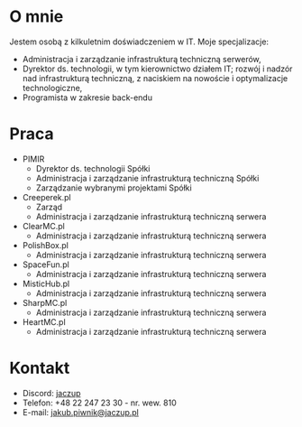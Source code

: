# O mnie

Jestem osobą z kilkuletnim doświadczeniem w IT. 
Moje specjalizacje:
- Administracja i zarządzanie infrastrukturą techniczną serwerów,
- Dyrektor ds. technologii, w tym kierownictwo działem IT; rozwój i nadzór nad infrastrukturą techniczną, z naciskiem na nowoście i optymalizacje technologiczne, 
- Programista w zakresie back-endu

# Praca
- PIMIR
   * Dyrektor ds. technologii Spółki
   * Administracja i zarządzanie infrastrukturą techniczną Spółki
   * Zarządzanie wybranymi projektami Spółki
- Creeperek.pl
   * Zarząd
   * Administracja i zarządzanie infrastrukturą techniczną serwera
- ClearMC.pl
   * Administracja i zarządzanie infrastrukturą techniczną serwera
- PolishBox.pl
   * Administracja i zarządzanie infrastrukturą techniczną serwera
- SpaceFun.pl
   * Administracja i zarządzanie infrastrukturą techniczną serwera
- MisticHub.pl
   * Administracja i zarządzanie infrastrukturą techniczną serwera
- SharpMC.pl
   * Administracja i zarządzanie infrastrukturą techniczną serwera
- HeartMC.pl
   * Administracja i zarządzanie infrastrukturą techniczną serwera

# Kontakt
- Discord: [jaczup](https://discord.com/users/629342482588499969)
- Telefon: +48 22 247 23 30 - nr. wew. 810
- E-mail: [jakub.piwnik@jaczup.pl](mailto:jakub.piwnik@jaczup.pl)
